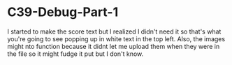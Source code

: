 # C39-Debug-Part-1
I started to make the score text but I realized I didn't need it so that's what you're going to see popping up in white text in the top left.
Also, the images might nto function because it didnt let me upload them when they were in the file so it might fudge it put but I don't know.
